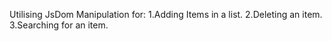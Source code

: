 Utilising JsDom Manipulation for:
    1.Adding Items in a list.
    2.Deleting an item.
    3.Searching for an item.